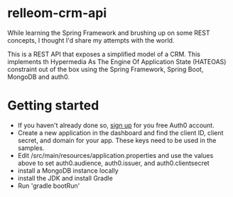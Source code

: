 # relleom-crm-api
While learning the Spring Framework and brushing up on some REST concepts, I thought I'd share my attempts with the world. 

This is a REST API that exposes a simplified model of a CRM.  This implements th Hypermedia As The Engine Of Application State (HATEOAS) constraint out of the box using the Spring Framework, Spring Boot, MongoDB and auth0.

# Getting started
 * If you haven't already done so, [sign up](https://auth0.com/signup) for you free Auth0 account.
 * Create a new application in the dashboard and find the client ID, client secret, and domain for your app. These keys need to be used in the samples.
 * Edit /src/main/resources/application.properties and use the values above to set auth0.audience, auth0.issuer, and auth0.clientsecret
 * install a MongoDB instance locally
 * install the JDK and install Gradle
 * Run 'gradle bootRun'